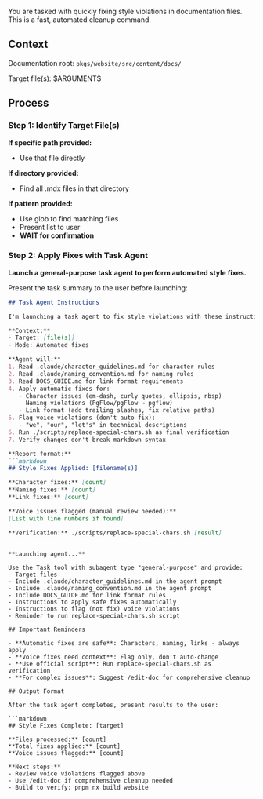 You are tasked with quickly fixing style violations in documentation files. This is a fast, automated cleanup command.

## Context

Documentation root: `pkgs/website/src/content/docs/`

Target file(s):
<target>
$ARGUMENTS
</target>

## Process

### Step 1: Identify Target File(s)

**If specific path provided:**
- Use that file directly

**If directory provided:**
- Find all .mdx files in that directory

**If pattern provided:**
- Use glob to find matching files
- Present list to user
- **WAIT for confirmation**

### Step 2: Apply Fixes with Task Agent

**Launch a general-purpose task agent to perform automated style fixes.**

Present the task summary to the user before launching:

```markdown
## Task Agent Instructions

I'm launching a task agent to fix style violations with these instructions:

**Context:**
- Target: [file(s)]
- Mode: Automated fixes

**Agent will:**
1. Read .claude/character_guidelines.md for character rules
2. Read .claude/naming_convention.md for naming rules
3. Read DOCS_GUIDE.md for link format requirements
4. Apply automatic fixes for:
   - Character issues (em-dash, curly quotes, ellipsis, nbsp)
   - Naming violations (PgFlow/pgFlow → pgflow)
   - Link format (add trailing slashes, fix relative paths)
5. Flag voice violations (don't auto-fix):
   - "we", "our", "let's" in technical descriptions
6. Run ./scripts/replace-special-chars.sh as final verification
7. Verify changes don't break markdown syntax

**Report format:**
```markdown
## Style Fixes Applied: [filename(s)]

**Character fixes:** [count]
**Naming fixes:** [count]
**Link fixes:** [count]

**Voice issues flagged (manual review needed):**
[List with line numbers if found]

**Verification:** ./scripts/replace-special-chars.sh [result]
```
```

**Launching agent...**

Use the Task tool with subagent_type "general-purpose" and provide:
- Target files
- Include .claude/character_guidelines.md in the agent prompt
- Include .claude/naming_convention.md in the agent prompt
- Include DOCS_GUIDE.md for link format rules
- Instructions to apply safe fixes automatically
- Instructions to flag (not fix) voice violations
- Reminder to run replace-special-chars.sh script

## Important Reminders

- **Automatic fixes are safe**: Characters, naming, links - always apply
- **Voice fixes need context**: Flag only, don't auto-change
- **Use official script**: Run replace-special-chars.sh as verification
- **For complex issues**: Suggest /edit-doc for comprehensive cleanup

## Output Format

After the task agent completes, present results to the user:

```markdown
## Style Fixes Complete: [target]

**Files processed:** [count]
**Total fixes applied:** [count]
**Voice issues flagged:** [count]

**Next steps:**
- Review voice violations flagged above
- Use /edit-doc if comprehensive cleanup needed
- Build to verify: pnpm nx build website
```
